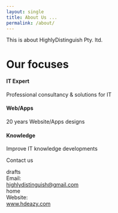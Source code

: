 ```yaml
---
layout: single
title: About Us ...
permalink: /about/
---
```


  <div class="alert alert-primary shadow" >This is about HighlyDistinguish Pty. ltd.</div>
  <h1> Our focuses</h1>


  <div class="card-deck mb-3 row text-center">
        <div class="card mb-4 col-4 box-shadow">
          <div class="card-header bg-primary">
            <h4 class="my-0 font-weight-normal text-warning">IT Expert</h4>
          </div>
          <div class="card-body">
            <p class="card-title pricing-card-title text-primary">Professional consultancy & solutions for IT</p>
            <!-- <button type="button" class="btn btn-lg btn-block btn-primary">Consult Now!</button> -->
          </div>
        </div>
        <div class="card mb-4 col-4 box-shadow">
          <div class="card-header bg-danger">
            <h4 class="my-0 font-weight-normal text-dark">Web/Apps</h4>
          </div>
          <div class="card-body">
            <p class="card-title pricing-card-title text-danger">20 years Website/Apps designs</p>
            <!-- <button type="button" class="btn btn-lg btn-block btn-danger">Get started</button> -->
          </div>
        </div>
        <div class="card mb-4 col-4 box-shadow">
          <div class="card-header bg-success">
            <h4 class="my-0 font-weight-normal">Knowledge</h4>
          </div>
          <div class="card-body">
            <p class="card-title pricing-card-title text-success">Improve IT knowledge developments</p>
            <!-- <button type="button" class="btn btn-lg btn-block btn-success">Learn Now!</button> -->
          </div>
        </div>
      </div>

  <div class="alert alert-dark shadow"> <p class="font-weight-bold">Contact us </p></div>

<div class="table">
  <div class="row ">
    <div class="col-1"><span class="material-icons">drafts</span> </div>
    <div class="col-1">Email: </div>
    <div class="col-7 mx-auto">
    <a href="mailto:highlydistinguish@gmail.com?subject=Greeting from hdeazy website!">highlydistinguish@gmail.com</a>
    </div>
  </div>

  <div class="row"></div>

  <div class="row">
    <div class="col-1"><span class="material-icons">home</span> </div>
    <div class="col-1">Website: </div>
    <div class="col-7 mx-auto"><a href="http://www.hdeazy.com">www.hdeazy.com</a></div>
  </div>
</div>
